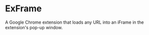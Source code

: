 # ExFrame

A Google Chrome extension that loads any URL into an iFrame in the extension's pop-up window.  